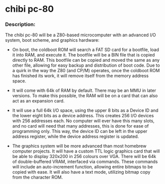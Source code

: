 # chibi pc-80

### Description:

The chibi pc-80 will be a Z80-based microcomputer with an advanced I/O system, boot scheme, and graphics hardware:

- On boot, the coldboot ROM will search a FAT SD card for a bootfile, load it into RAM, and execute it. The bootfile will be a BIN file that is copied directly to RAM. This bootfile can be copied and moved the same as any other file, allowing for easy backup and distribution of boot code. Due to a quirk in the way the Z80 (and CP/M) operates, once the coldboot ROM has finished its work, it will remove itself from the memory address space.

- It will come with 64k of RAM by default. There may be an MMU in later versions. To make this possible, the RAM will be on a card that can also act as an expansion card.

- It will use a full 64k I/O space, using the upper 8 bits as a Device ID and the lower eight bits as a device address.  This creates 256 I/O devices with 256 addresses each.  No computer will ever have this many slots, and no card will need that many addresses, this is done for ease of programming only. This way, the device ID can be left in the upper address register, while the device address register is updated. 

- The graphics system will be more advanced than most homebrew computer projects. It will have a custom TTL logic graphics card that will be able to display 320x200 in 256 colours over VGA. There will be 64k of double-buffered VRAM, interfaced via commands. These commands will include an auto-increment function, allowing entire bitmaps to be copied with ease. It will also have a text mode, utilizing bitmap copy from the character ROM.
